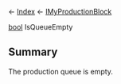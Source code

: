 ← [Index](Api-Index) ← [IMyProductionBlock](Sandbox.ModAPI.Ingame.IMyProductionBlock)

[bool](System.Boolean) IsQueueEmpty

## Summary

The production queue is empty.

